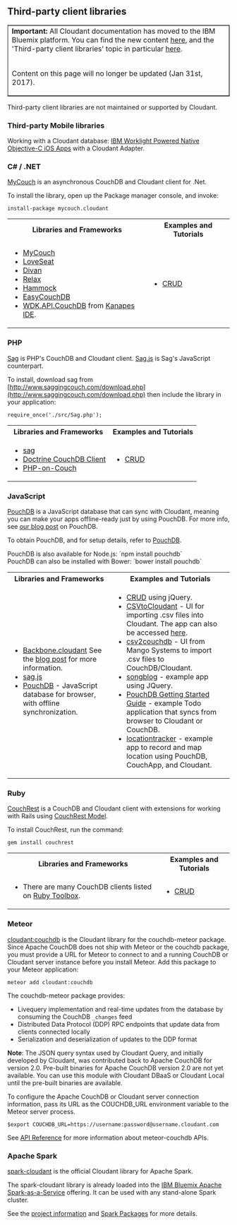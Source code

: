 ## Third-party client libraries

<table border='1'>
<tr>
<td><b>Important:</b> All Cloudant documentation has moved to the IBM Bluemix platform.
You can find the new content
<a href="https://console.ng.bluemix.net/docs/services/Cloudant/index.html">here</a>,
and the 'Third-party client libraries' topic in particular
<a href="https://console.ng.bluemix.net/docs/services/Cloudant/libraries/thirdparty.html">here</a>.
<br/><br/>
<p>Content on this page will no longer be updated (Jan 31st, 2017).</p>
</td>
</tr>
</table>

<aside class="warning" role="complementary" aria-label="notmaintained2">Third-party client libraries are not maintained or supported by Cloudant.</aside>

### Third-party Mobile libraries

Working with a Cloudant database: <a href="http://www.tricedesigns.com/2014/11/17/ibm-worklight-powered-native-objective-c-ios-apps/">IBM Worklight Powered Native Objective-C iOS Apps</a> with a Cloudant Adapter.

### C# / .NET

<a href="https://github.com/danielwertheim/mycouch">MyCouch</a> is an asynchronous CouchDB and Cloudant client for .Net.

To install the library, open up the Package manager console, and invoke:

`install-package mycouch.cloudant`

<table>
<tr>
<th>Libraries and Frameworks</th>
<th>Examples and Tutorials</th>
</tr>
<tr>
<td><ul>
<li><a href="https://github.com/danielwertheim/mycouch">MyCouch</a></li>
<li><a href="https://github.com/soitgoes/LoveSeat">LoveSeat</a></li>
<li><a href="https://github.com/foretagsplatsen/Divan">Divan</a></li>
<li><a href="https://github.com/arobson/Relax">Relax</a></li>
<li><a href="http://code.google.com/p/relax-net/">Hammock</a></li>
<li><a href="https://github.com/hhariri/EasyCouchDB">EasyCouchDB</a></li>
<li><a href="http://code.google.com/p/skitsanoswdk/source/browse/#svn%2Ftrunk%2FWDK10%2FWDK.API.CouchDb">WDK.API.CouchDB</a> from <a href="http://kanapeside.com/">Kanapes IDE</a>.</li>
</td>
<td>
<ul><li><a href="https://github.com/cloudant/haengematte/tree/master/c%23">CRUD</a></li></ul>
</td>
</tr>
</table>

### PHP

[Sag](http://www.saggingcouch.com/) is PHP's CouchDB and Cloudant client. [Sag.js](https://github.com/sbisbee/sag-js) is Sag's JavaScript counterpart.

To install, download sag from [http://www.saggingcouch.com/download.php](http://www.saggingcouch.com/download.php) then include the library in your application:

`require_once('./src/Sag.php');`

<table>
<tr>
<th>Libraries and Frameworks</th>
<th>Examples and Tutorials</th>
</tr>
<tr>
<td>
<ul>
<li><a href="http://www.saggingcouch.com/">sag</a></li>
<li><a href="https://github.com/doctrine/couchdb-client">Doctrine CouchDB Client</a></li>
<li><a href="https://github.com/dready92/PHP-on-Couch">PHP-on-Couch</a></li>
</ul>
</td>
<td>
<ul>
<li><a href="https://github.com/cloudant/haengematte/tree/master/php">CRUD</a></li>
</ul>
</td>
</tr>
</table>

### JavaScript

<a href="http://pouchdb.com/">PouchDB</a> is a JavaScript database that can sync with Cloudant, meaning you can make your apps offline-ready just by using PouchDB. For more info, see [our blog post](https://cloudant.com/blog/pouchdb) on PouchDB.

To obtain PouchDB, and for setup details, refer to <a href="http://pouchdb.com/">PouchDB</a>.

<aside class="notice" role="complementary" aria-label="nodejs">PouchDB is also available for Node.js: `npm install pouchdb`</aside>

<aside class="notice" role="complementary" aria-label="bower">PouchDB can also be installed with Bower: `bower install pouchdb`</aside>

<table>
<tr>
<th>Libraries and Frameworks</th>
<th>Examples and Tutorials</th>
</tr>
<tr>
<td><ul>
<li><a href="https://github.com/cloudant-labs/backbone.cloudant">Backbone.cloudant</a> See the <a href="https://cloudant.com/blog/backbone-and-cloudant/">blog post</a> for more information.</li>
<li><a href="http://www.saggingcouch.com/jsdocs.php">sag.js</a></li>
<li><a href="http://pouchdb.com/">PouchDB</a> - JavaScript database for browser, with offline synchronization.</li>
</ul>
</td>
<td>
<ul>
<li><a href="https://github.com/cloudant/haengematte/tree/master/javascript-jquery">CRUD</a> using jQuery.</li>
<li><a href="https://github.com/michellephung/CSVtoCloudant">CSVtoCloudant</a> - UI for importing .csv files into Cloudant. The app can also be accessed <a href="https://michellephung.github.io/CSVtoCloudant/">here</a>.</li>
<li><a href="https://github.com/Mango-information-systems/csv2couchdb">csv2couchdb</a> - UI from Mango Systems to import .csv files to CouchDB/Cloudant.</li>
<li><a href="https://github.com/millayr/songblog">songblog</a> - example app using JQuery.</li>
<li><a href="http://pouchdb.com/getting-started.html">PouchDB Getting Started Guide</a> - example Todo application that syncs from browser to Cloudant or CouchDB.</li>
<li><a href="https://github.com/rajrsingh/locationtracker">locationtracker</a> - example app to record and map location using PouchDB, CouchApp, and Cloudant.</li>
</ul>
</td>
</tr>
</table>

### Ruby

[CouchRest](https://github.com/couchrest/couchrest) is a CouchDB and Cloudant client with extensions for working with Rails using [CouchRest Model](https://github.com/couchrest/couchrest_model).

To install CouchRest, run the command:

`gem install couchrest`

<table>
<tr>
<th>Libraries and Frameworks</th>
<th>Examples and Tutorials</th>
</tr>
<tr>
<td>
<ul>
<li>There are many CouchDB clients listed on <a href="https://www.ruby-toolbox.com/categories/couchdb_clients">Ruby Toolbox</a>.</li>
</ul>
</td>
<td>
<ul>
<li><a href="https://github.com/cloudant/haengematte/tree/master/ruby">CRUD</a></li>
</ul>
</td>
</tr>
</table>


<div id="couchdb"></div>

### Meteor

<a href="https://atmospherejs.com/cloudant/couchdb">cloudant:couchdb</a> is the Cloudant library for the couchdb-meteor package. Since Apache CouchDB does not ship with Meteor or the couchdb package, you must provide a URL for Meteor to connect to and a running CouchDB or Cloudant server instance before you install Meteor. Add this package to your Meteor application:

`meteor add cloudant:couchdb`

The couchdb-meteor package provides:

+ Livequery implementation and real-time updates from the database by consuming the CouchDB `_changes` feed
+ Distributed Data Protocol (DDP) RPC endpoints that update data from clients connected locally
+ Serialization and deserialization of updates to the DDP format

**Note**: The JSON query syntax used by Cloudant Query, and initially developed by Cloudant, was contributed back to Apache CouchDB for version 2.0. Pre-built binaries for Apache CouchDB version 2.0 are not yet available. You can use this module with Cloudant DBaaS or Cloudant Local until the pre-built binaries are available.

To configure the Apache CouchDB or Cloudant server connection information, pass its URL as the COUCHDB_URL environment variable to the Meteor server process.

`$export COUCHDB_URL=https://username:password@username.cloudant.com`

See [API Reference](api.html) for more information about meteor-couchdb APIs. 

### Apache Spark

[spark-cloudant](https://github.com/cloudant-labs/spark-cloudant) is the official Cloudant library for Apache Spark.

The spark-cloudant library is already loaded into the [IBM Bluemix Apache Spark-as-a-Service](https://console.ng.bluemix.net/catalog/services/apache-spark/) offering.
It can be used with any stand-alone Spark cluster.

See the [project information](https://github.com/cloudant-labs/spark-cloudant)
and [Spark Packages](https://spark-packages.org/package/cloudant-labs/spark-cloudant) for more details.


